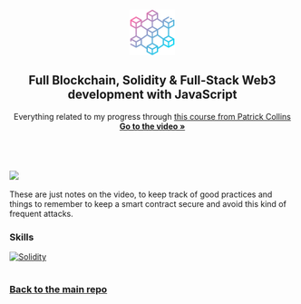<a name="readme-top"></a>

<!-- PROJECT LOGO -->
<br />
<div align="center">
  <a href="https://github.com/polar0/full-blockchain-solidity-course-js">
    <img src="../../images/blockchain.png" alt="Logo" width="80" height="80">
  </a>

<h2 align="center">Full Blockchain, Solidity & Full-Stack Web3 development with JavaScript </h3>

  <p align="center">
    Everything related to my progress through <a href="https://youtu.be/gyMwXuJrbJQ">this course from Patrick Collins</a>
    <br />
    <a href="https://youtu.be/gyMwXuJrbJQ"><strong>Go to the video »</strong></a>
  </p>
</div>

<br />

#

<a href="https://github.com/polar0/full-blockchain-solidity-course-js/tree/main/10bis-reentrancy-attacks" id="mission-10"><img src="https://shields.io/badge/Mission%2010bis%20-%20Reentrancy%20attacks%20(Lesson%2015)-742EC0?style=for-the-badge&logo=target" height="35" /></a>

These are just notes on the video, to keep track of good practices and things to remember to keep a smart contract secure and avoid this kind of frequent attacks.

### Skills

[![Solidity]](https://soliditylang.org/)

#

### [Back to the main repo](https://github.com/polar0/full-blockchain-solidity-course-js)

[solidity]: https://custom-icon-badges.demolab.com/badge/Solidity-3C3C3D?style=for-the-badge&logo=solidity&logoColor=white
